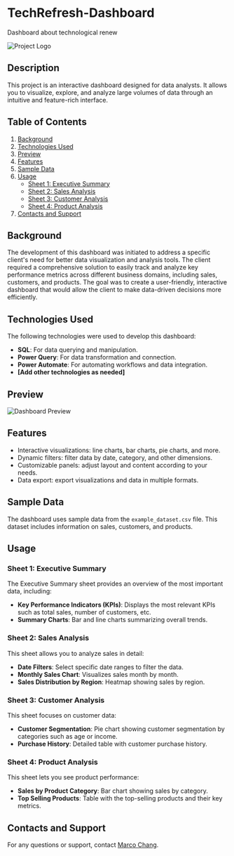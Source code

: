 # TechRefresh-Dashboard
Dashboard about technological renew

![Project Logo](path/to/logo.png)

## Description
This project is an interactive dashboard designed for data analysts. It allows you to visualize, explore, and analyze large volumes of data through an intuitive and feature-rich interface.

## Table of Contents
1. [Background](#background)
2. [Technologies Used](#technologies-used)
3. [Preview](#preview)
4. [Features](#features)
5. [Sample Data](#sample-data)
6. [Usage](#usage)
   - [Sheet 1: Executive Summary](#sheet-1-executive-summary)
   - [Sheet 2: Sales Analysis](#sheet-2-sales-analysis)
   - [Sheet 3: Customer Analysis](#sheet-3-customer-analysis)
   - [Sheet 4: Product Analysis](#sheet-4-product-analysis)
7. [Contacts and Support](#contacts-and-support)

## Background
The development of this dashboard was initiated to address a specific client's need for better data visualization and analysis tools. The client required a comprehensive solution to easily track and analyze key performance metrics across different business domains, including sales, customers, and products. The goal was to create a user-friendly, interactive dashboard that would allow the client to make data-driven decisions more efficiently.

## Technologies Used
The following technologies were used to develop this dashboard:
- **SQL**: For data querying and manipulation.
- **Power Query**: For data transformation and connection.
- **Power Automate**: For automating workflows and data integration.
- **[Add other technologies as needed]**

## Preview
![Dashboard Preview]()

## Features
- Interactive visualizations: line charts, bar charts, pie charts, and more.
- Dynamic filters: filter data by date, category, and other dimensions.
- Customizable panels: adjust layout and content according to your needs.
- Data export: export visualizations and data in multiple formats.

## Sample Data
The dashboard uses sample data from the `example_dataset.csv` file. This dataset includes information on sales, customers, and products.

## Usage
### Sheet 1: Executive Summary
The Executive Summary sheet provides an overview of the most important data, including:
- **Key Performance Indicators (KPIs)**: Displays the most relevant KPIs such as total sales, number of customers, etc.
- **Summary Charts**: Bar and line charts summarizing overall trends.

### Sheet 2: Sales Analysis
This sheet allows you to analyze sales in detail:
- **Date Filters**: Select specific date ranges to filter the data.
- **Monthly Sales Chart**: Visualizes sales month by month.
- **Sales Distribution by Region**: Heatmap showing sales by region.

### Sheet 3: Customer Analysis
This sheet focuses on customer data:
- **Customer Segmentation**: Pie chart showing customer segmentation by categories such as age or income.
- **Purchase History**: Detailed table with customer purchase history.

### Sheet 4: Product Analysis
This sheet lets you see product performance:
- **Sales by Product Category**: Bar chart showing sales by category.
- **Top Selling Products**: Table with the top-selling products and their key metrics.

## Contacts and Support
For any questions or support, contact [Marco Chang](mailto:marcochangbegazo@gmail.com).
